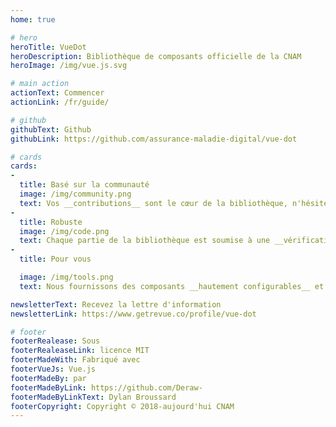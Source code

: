 ```yaml
---
home: true

# hero
heroTitle: VueDot
heroDescription: Bibliothèque de composants officielle de la CNAM
heroImage: /img/vue.js.svg

# main action
actionText: Commencer
actionLink: /fr/guide/

# github
githubText: Github
githubLink: https://github.com/assurance-maladie-digital/vue-dot

# cards
cards:
-
  title: Basé sur la communauté
  image: /img/community.png
  text: Vos __contributions__ sont le cœur de la bibliothèque, n'hésitez pas à __contribuer de quelque manière__ que ce soit à nous aider à __réduire le temps passé à faire le même travail__ !
-
  title: Robuste
  image: /img/code.png
  text: Chaque partie de la bibliothèque est soumise à une __vérification de syntaxe__ et les __tests sont obligatoires__ pour aider les autres développeurs et __assurer la consistance__.
-
  title: Pour vous

  image: /img/tools.png
  text: Nous fournissons des composants __hautement configurables__ et __personnalisables__, et si ils ne correspondent pas à vos exigences, demandez-nous ou créez une pull request !

newsletterText: Recevez la lettre d'information
newsletterLink: https://www.getrevue.co/profile/vue-dot

# footer
footerRealease: Sous
footerRealeaseLink: licence MIT
footerMadeWith: Fabriqué avec
footerVueJs: Vue.js
footerMadeBy: par
footerMadeByLink: https://github.com/Deraw-
footerMadeByLinkText: Dylan Broussard
footerCopyright: Copyright © 2018-aujourd'hui CNAM
---
```

